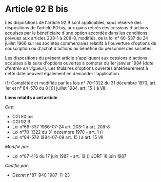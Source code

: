 # Article 92 B bis

Les dispositions de l'article 92 B sont applicables, sous réserve des dispositions de l'article 80 bis, aux gains retirés des
cessions d'actions acquises par le bénéficiaire d'une option accordée dans les conditions prévues aux articles 208-1 à 208-8,
modifiés, de la loi n° 66-537 du 24 juillet 1966 sur les sociétés commerciales relatifs à l'ouverture d'options de
souscription ou d'achat d'actions au bénéfice du personnel des sociétés.

Les dispositions du présent article s'appliquent aux cessions d'actions acquises à la suite d'options ouvertes à compter du
1er janvier 1984 [*date d'entrée en vigueur*]. Les titulaires d'options ouvertes antérieurement à cette date peuvent
également en demander l'application.

(1) Complétée et modifiée par les lois n° 70-1322 du 31 décembre 1970, art. 1er et n° 84-578 du 8 [*9*] juillet 1984, art.
15-I à VII.

**Liens relatifs à cet article**

_Cite_:

  - CGI 80 bis
  - CGI 92 B
  - Loi n°66-537 1966-07-24 art. 208-1 à art. 208-8
  - Loi n°70-1322 du 31 décembre 1970 - art. 1 ()
  - Loi n°84-578 1984-07-09 art. 15 I à art. 15 VII

_Modifié par_:

  - Loi n°87-416 du 17 juin 1987 - art. 19 () JORF 18 juin 1987

_Codifié par_:

  - Décret n°87-940 1987-11-23
